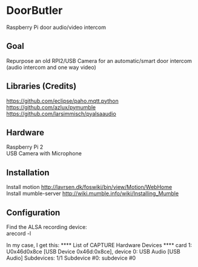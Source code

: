 # DoorButler
Raspberry Pi door audio/video intercom

## Goal
Repurpose an old RPI2/USB Camera for an automatic/smart door intercom (audio intercom and one way video)

## Libraries (Credits)
https://github.com/eclipse/paho.mqtt.python<br/>
https://github.com/azlux/pymumble<br/>
https://github.com/larsimmisch/pyalsaaudio<br/>

## Hardware
Raspberry Pi 2<br/>
USB Camera with Microphone<br/>

## Installation
Install motion <http://lavrsen.dk/foswiki/bin/view/Motion/WebHome><br/>
Install mumble-server <http://wiki.mumble.info/wiki/Installing_Mumble><br/>

## Configuration
Find the ALSA recording device:<br/>
arecord -l<br/>

In my case, I get this:
**** List of CAPTURE Hardware Devices ****
card 1: U0x46d0x8ce [USB Device 0x46d:0x8ce], device 0: USB Audio [USB Audio]
  Subdevices: 1/1
  Subdevice #0: subdevice #0



